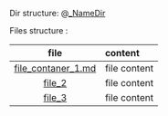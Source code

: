 Dir structure:
@[_NameDir](NameDir/_NameDir.md)

Files structure :

file | content
|:---:|:---|
[file_contaner_1.md](file_contaner_1.md) | file content |
[file_2](file_2) | file content 
[file_3](file_3) | file content 
